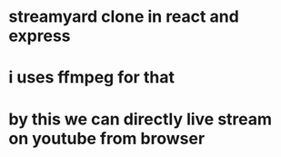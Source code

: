# streamyard clone in react and express
# i uses ffmpeg for that
# by this we can directly live stream on youtube from browser

